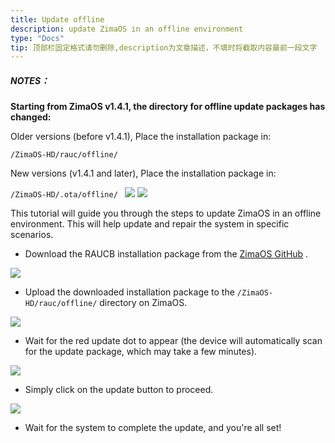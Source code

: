 ```yaml
---
title: Update offline
description: update ZimaOS in an offline environment
type: "Docs"
tip: 顶部栏固定格式请勿删除,description为文章描述，不填时将截取内容最前一段文字
---
```


##### **NOTES：**

**Starting from ZimaOS v1.4.1, the directory for offline update packages has changed:**


Older versions (before v1.4.1), Place the installation package in:

`/ZimaOS-HD/rauc/offline/
`

New versions (v1.4.1 and later), Place the installation package in:

`/ZimaOS-HD/.ota/offline/
`
![](https://manage.icewhale.io/api/static/docs/1755847486345_image.png)
![](https://manage.icewhale.io/api/static/docs/1755847493159_image.png)




This tutorial will guide you through the steps to update ZimaOS in an offline environment.
This will help update and repair the system in specific scenarios.
* Download the RAUCB installation package from the [ZimaOS GitHub](https://github.com/IceWhaleTech/ZimaOS) .
    

![](https://manage.icewhale.io/api/static/docs/1723538915006_copyImage.png)

* Upload the downloaded installation package to the `/ZimaOS-HD/rauc/offline/` directory on ZimaOS.
    

![](https://manage.icewhale.io/api/static/docs/1723538915467_copyImage.png)

* Wait for the red update dot to appear (the device will automatically scan for the update package, which may take a few minutes).
    

![](https://manage.icewhale.io/api/static/docs/1723538915931_copyImage.png)

* Simply click on the update button to proceed.
    

![](https://manage.icewhale.io/api/static/docs/1723538917096_copyImage.png)

* Wait for the system to complete the update, and you're all set!


